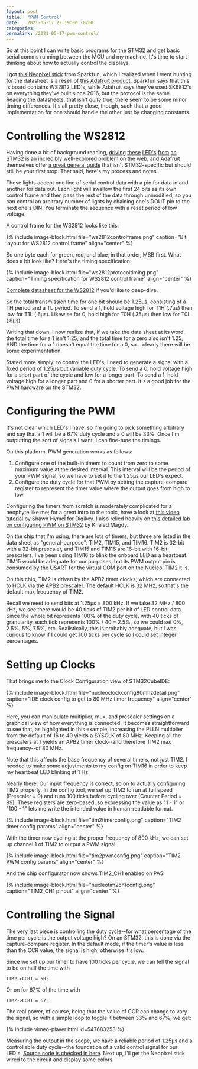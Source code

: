 ```yaml
---
layout: post
title:  "PWM Control"
date:   2021-05-17 22:19:00 -0700
categories:
permalink: /2021-05-17-pwm-control/
---
```

So at this point I can write basic programs for the STM32 and get basic serial comms running between the MCU and my machine. It's time to start thinking about how to actually control the displays.

I got [this Neopixel stick](https://www.sparkfun.com/products/12661) from Sparkfun, which I realized when I went hunting for the datasheet is a resell of [this Adafruit product](https://www.adafruit.com/product/1426). Sparkfun says that this is board contains WS2812 LED's, while Adafruit says they've used SK6812's on everything they've built since 2016, but the protocol is the same. Reading the datasheets, that isn't *quite* true; there seem to be some minor timing differences. It's all pretty close, though, such that a good implementation for one should handle the other just by changing constants.

# Controlling the WS2812

Having done a bit of background reading, [driving](http://www.martinhubacek.cz/arm/improved-stm32-ws2812b-library) [these](https://www.youtube.com/watch?v=-3VKkTSAytM) [LED's](https://stm32f4-discovery.net/2018/06/tutorial-control-ws2812b-leds-stm32/) [from](https://www.thevfdcollective.com/blog/stm32-and-sk6812-rgbw-led) [an](https://github.com/esden/locm3-stm32-ws2812) [STM32](http://fabioangeletti.altervista.org/blog/stm32-interface-ws2812b/?doing_wp_cron=1620751399.4996190071105957031250) [is](https://www.youtube.com/watch?v=gUEqw9De36w) [an](https://www.cnblogs.com/shangdawei/p/4762035.html) [incredibly](https://kawaii.computer/stm32/2020/06/07/ws2812b-stm32f0-circular-dma.html) [well-explored](https://controllerstech.com/interface-ws2812-with-stm32/) [problem](https://michaeltien8901.github.io/stm32/2018/07/19/Using-STM32-SPI-For-LED-STRIP.html) on the web, and Adafruit themselves offer [a great general guide](https://learn.adafruit.com/adafruit-neopixel-uberguide) that isn't STM32-specific but should still be your first stop. That said, here's my process and notes.

These lights accept one line of serial control data with a pin for data in and another for data out. Each light will swallow the first 24 bits as its own control frame and then pass the rest of the data through unmodified, so you can control an arbitrary number of lights by chaining one's DOUT pin to the next one's DIN. You terminate the sequence with a reset period of low voltage.

A control frame for the WS2812 looks like this:

{% include image-block.html file="ws2812controlframe.png" caption="Bit layout for WS2812 control frame" align="center" %}

So one byte each for green, red, and blue, in that order, MSB first. What does a bit look like? Here's the timing specification:

{% include image-block.html file="ws2812protocoltiming.png" caption="Timing specification for WS2812 control frame" align="center" %}

[Complete datasheet for the WS2812]({{site.baseurl}}/assets/WS2812.pdf) if you'd like to deep-dive.

So the total transmission time for one bit should be 1.25μs, consisting of a TH period and a TL period. To send a 1, hold voltage high for T1H (.7μs) then low for T1L (.6μs). Likewise for 0, hold high for T0H (.35μs) then low for T0L (.8μs).

Writing that down, I now realize that, if we take the data sheet at its word, the total time for a 1 isn't 1.25, and the total time for a zero also isn't 1.25, AND the time for a 1 doesn't equal the time for a 0, so... clearly there will be some experimentation.

Stated more simply: to control the LED's, I need to generate a signal with a fixed period of 1.25μs but variable duty cycle. To send a 0, hold voltage high for a short part of the cycle and low for a longer part. To send a 1, hold voltage high for a longer part and 0 for a shorter part. It's a good job for the [PWM](https://en.wikipedia.org/wiki/Pulse-width_modulation) hardware on the STM32.

# Configuring the PWM

It's not clear which LED's I have, so I'm going to pick something arbitrary and say that a 1 will be a 67% duty cycle and a 0 will be 33%. Once I'm outputting the sort of signals I want, I can fine-tune the timings.

On this platform, PWM generation works as follows:

1. Configure one of the built-in timers to count from zero to some maximum value at the desired interval. This interval will be the period of your PWM signal, so we have to set it to the 1.25μs our LED's expect.
2. Configure the duty cycle for that PWM by setting the capture-compare register to represent the timer value where the output goes from high to low.

Configuring the timers from scratch is moderately complicated for a neophyte like me; for a great intro to the topic, have a look at [this video tutorial](https://www.youtube.com/watch?v=VfbW6nfG4kw) by Shawn Hymel for Digikey. I also relied heavily on [this detailed lab on configuring PWM on STM32](https://deepbluembedded.com/stm32-pwm-example-timer-pwm-mode-tutorial) by Khaled Magdy.

On the chip that I'm using, there are lots of timers, but three are listed in the data sheet as "general-purpose": TIM2, TIM15, and TIM16. TIM2 is 32-bit with a 32-bit prescaler, and TIM15 and TIM16 are 16-bit with 16-bit prescalers. I've been using TIM16 to blink the onboard LED as a heartbeat. TIM15 would be adequate for our purposes, but its PWM output pin is consumed by the USART for the virtual COM port on the Nucleo. TIM2 it is.

On this chip, TIM2 is driven by the APB2 timer clocks, which are connected to HCLK via the APB2 prescaler. The default HCLK is 32 MHz, so that's the default max frequency of TIM2.

Recall we need to send bits at 1.25μs = 800 kHz. If we take 32 MHz / 800 kHz, we see there would be 40 ticks of TIM2 per bit of LED control data. Since the whole bit represents 100% of the duty cycle, with 40 ticks of granularity, each tick represents 100% / 40 = 2.5%, so we could set 0%, 2.5%, 5%, 7.5%, etc. Realistically, this is probably adequate, but I was curious to know if I could get 100 ticks per cycle so I could set integer percentages.

# Setting up Clocks

That brings me to the Clock Configuration view of STM32CubeIDE:

{% include image-block.html file="nucleoclockconfig80mhzdetail.png" caption="IDE clock config to get to 80 MHz timer frequency" align="center" %}

Here, you can manipulate multiplier, mux, and prescaler settings on a graphical view of how everything is connected. It becomes straightforward to see that, as highlighted in this example, increasing the PLLN multiplier from the default of 16 to 40 yields a SYSCLK of 80 MHz. Keeping all the prescalers at 1 yields an APB2 timer clock--and therefore TIM2 max frequency--of 80 MHz.

Note that this affects the base frequency of several timers, not just TIM2. I needed to make some adjustments to my config on TIM16 in order to keep my heartbeat LED blinking at 1 Hz.

Nearly there. Our input frequency is correct, so on to actually configuring TIM2 properly. In the config tool, we set up TIM2 to run at full speed (Prescaler = 0) and runs 100 ticks before cycling over (Counter Period = 99). These registers are zero-based, so expressing the value as "1 - 1" or "100 - 1" lets me write the intended value in human-readable format.

{% include image-block.html file="tim2timerconfig.png" caption="TIM2 timer config params" align="center" %}

With the timer now cycling at the proper frequency of 800 kHz, we can set up channel 1 of TIM2 to output a PWM signal:

{% include image-block.html file="tim2pwmconfig.png" caption="TIM2 PWM config params" align="center" %}

And the chip configurator now shows TIM2_CH1 enabled on PA5:

{% include image-block.html file="nucleotim2ch1config.png" caption="TIM2_CH1 pinout" align="center" %}

# Controlling the Signal

The very last piece is controlling the duty cycle--for what percentage of the time per cycle is the output voltage high? On an STM32, this is done via the capture-compare register. In the default mode, if the timer's value is less than the CCR value, the signal is high; otherwise it's low.

Since we set up our timer to have 100 ticks per cycle, we can tell the signal to be on half the time with 

`TIM2->CCR1 = 50;`

Or on for 67% of the time with

`TIM2->CCR1 = 67;`

The real power, of course, being that the value of CCR can change to vary the signal, so with a simple loop to toggle it between 33% and 67%, we get:

{% include vimeo-player.html id=547683253 %}

Measuring the output in the scope, we have a reliable period of 1.25μs and a controllable duty cycle--the foundation of a valid control signal for our LED's. [Source code is checked in here]({{site.data.globals.projectgithubroot}}tree/dc9b5eb6e01f3cf1bc43b4fc723441c46b3c0630/src/firmware/nucleo/pwm). Next up, I'll get the Neopixel stick wired to the circuit and display some colors.
